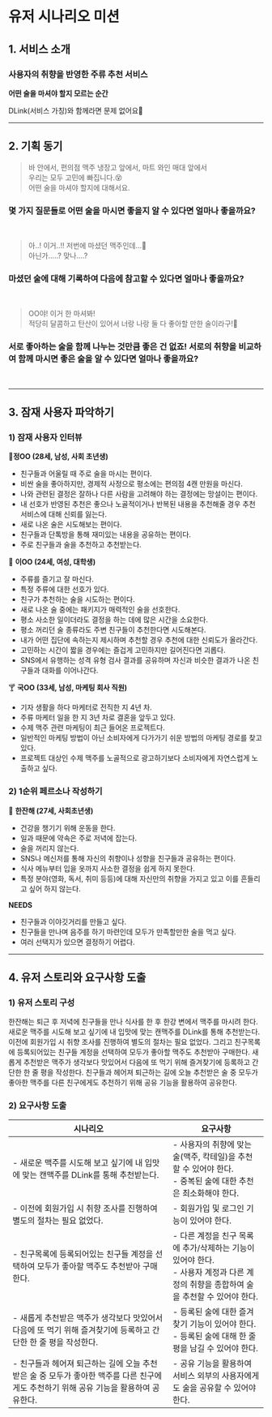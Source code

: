 # 유저 시나리오 미션

## 1. 서비스 소개

### 사용자의 취향을 반영한 주류 추천 서비스

**어떤 술을 마셔야 할지 모르는 순간**

DLink(서비스 가칭)와 함께라면 문제 없어요🤟

---

## 2. 기획 동기

>바 안에서, 편의점 맥주 냉장고 앞에서, 마트 와인 매대 앞에서   
우리는 모두 고민에 빠집니다.😵  
어떤 술을 마셔야 할지에 대해서요.
### 몇 가지 질문들로 어떤 술을 마시면 좋을지 알 수 있다면 얼마나 좋을까요?  

<br>

>아..! 이거..!! 저번에 마셨던 맥주인데...🤔  
아닌가.....? 맞나....?
### 마셨던 술에 대해 기록하여 다음에 참고할 수 있다면 얼마나 좋을까요?  

<br>

>OO야! 이거 한 마셔봐!   
적당히 달콤하고 탄산이 있어서 너랑 나랑 둘 다 좋아할 만한 술이라구!🍹
### 서로 좋아하는 술을 함께 나누는 것만큼 좋은 건 없죠! 서로의 취향을 비교하여 함께 마시면 좋은 술을 알 수 있다면 얼마나 좋을까요?  

<br>

---

## 3. 잠재 사용자 파악하기

### 1) 잠재 사용자 인터뷰

🥃**정OO (28세, 남성, 사회 초년생)**

- 친구들과 어울릴 때 주로 술을 마시는 편이다.
- 비싼 술을 좋아하지만, 경제적 사정으로 평소에는 편의점 4캔 만원을 마신다.
- 나와 관련된 결정은 잘하나 다른 사람을 고려해야 하는 결정에는 망설이는 편이다.
- 내 선호가 반영된 추천은 좋으나 노골적이거나 반복된 내용을 추천해줄 경우 추천 서비스에 대해 신뢰를 잃는다.
- 새로 나온 술은 시도해보는 편이다.
- 친구들과 단톡방을 통해 재미있는 내용을 공유하는 편이다.
- 주로 친구들과 술을 추천하고 추천받는다.

🍻 **이OO (24세, 여성, 대학생)**

- 주류를 즐기고 잘 마신다.
- 특정 주류에 대한 선호가 있다.
- 친구가 추천하는 술을 시도하는 편이다.
- 새로 나온 술 중에는 패키지가 매력적인 술을 선호한다.
- 평소 사소한 일이더라도 결정을 하는 데에 많은 시간을 소요한다.
- 평소 꺼리던 술 종류라도 주변 친구들이 추천한다면 시도해본다.
- 내가 어떤 집단에 속하는지 제시하며 추천할 경우 추천에 대한 신뢰도가 올라간다.
- 고민하는 시간이 짧을 경우에는 즐겁게 고민하지만 길어진다면 괴롭다.
- SNS에서 유행하는 성격 유형 검사 결과를 공유하며 자신과 비슷한 결과가 나온 친구들과 대화를 이어나간다.

🍸 **국OO (33세, 남성, 마케팅 회사 직원)**

- 기자 생활을 하다 마케터로 전직한 지 4년 차.
- 주류 마케터 일을 한 지 3년 차로 결혼을 앞두고 있다.
- 수제 맥주 관련 마케팅이 최근 들어온 프로젝트다.
- 일반적인 마케팅 방법이 아닌 소비자에게 다가가기 쉬운 방법의 마케팅 경로를 찾고 있다.
- 프로젝트 대상인 수제 맥주를 노골적으로 광고하기보다 소비자에게 자연스럽게 노출하고 싶다.

### 2) 1순위 페르소나 작성하기

🥂 **한잔해 (27세, 사회초년생)**

- 건강을 챙기기 위해 운동을 한다.
- 일과 때문에 약속은 주로 저녁에 잡는다.
- 술을 꺼리지 않는다.
- SNS나 메신저를 통해 자신의 취향이나 성향을 친구들과 공유하는 편이다.
- 식사 메뉴부터 입을 옷까지 사소한 결정을 쉽게 하지 못한다.
- 특정 분야(영화, 독서, 취미 등등)에 대해 자신만의 취향을 가지고 있고 이를 흔들리고 싶어 하지 않는다.

**NEEDS**

- 친구들과 이야깃거리를 만들고 싶다.
- 친구들을 만나며 음주를 하기 마련인데 모두가 만족할만한 술을 먹고 싶다.
- 여러 선택지가 있으면 결정하기 어렵다.

---

## 4. 유저 스토리와 요구사항 도출

### 1) 유저 스토리 구성
한잔해는 퇴근 후 저녁에 친구들을 만나 식사를 한 후 한강 변에서 맥주를 마시려 한다. 새로운 맥주를 시도해 보고 싶기에 내 입맛에 맞는 캔맥주를 DLink를 통해 추천받는다. 이전에 회원가입 시 취향 조사를 진행하여 별도의 절차는 필요 없었다. 그리고 친구목록에 등록되어있는 친구들 계정을 선택하여 모두가 좋아할 맥주도 추천받아 구매한다. 새롭게 추천받은 맥주가 생각보다 맛있어서 다음에 또 먹기 위해 즐겨찾기에 등록하고 간단한 한 줄 평을 작성한다. 친구들과 헤어져 퇴근하는 길에 오늘 추천받은 술 중 모두가 좋아한 맥주를 다른 친구에게도 추천하기 위해 공유 기능을 활용하여 공유한다.

### 2) 요구사항 도출
| 시나리오 | 요구사항 |
| ------ | ------ |
| - 새로운 맥주를 시도해 보고 싶기에 내 입맛에 맞는 캔맥주를 DLink를 통해 추천받는다. |  - 사용자의 취향에 맞는 술(맥주, 칵테일)을 추천할 수 있어야 한다.<br> - 중복된 술에 대한 추천은 최소화해야 한다. |
| - 이전에 회원가입 시 취향 조사를 진행하여 별도의 절차는 필요 없었다. | - 회원가입 및 로그인 기능이 있어야 한다. |
| - 친구목록에 등록되어있는 친구들 계정을 선택하여 모두가 좋아할 맥주도 추천받아 구매한다. | - 다른 계정을 친구 목록에 추가/삭제하는 기능이 있어야 한다.<br> - 사용자 계정과 다른 계정의 취향을 종합하여 술을 추천할 수 있어야 한다. |
| - 새롭게 추천받은 맥주가 생각보다 맛있어서 다음에 또 먹기 위해 즐겨찾기에 등록하고 간단한 한 줄 평을 작성한다. | - 등록된 술에 대한 즐겨찾기 기능이 있어야 한다.<br> - 등록된 술에 대해 한 줄 평을 남길 수 있어야 한다.|
| - 친구들과 헤어져 퇴근하는 길에 오늘 추천받은 술 중 모두가 좋아한 맥주를 다른 친구에게도 추천하기 위해 공유 기능을 활용하여 공유한다. | - 공유 기능을 활용하여 서비스 외부의 사용자에게도 술을 공유할 수 있어야 한다.|
